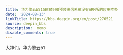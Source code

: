 ```yaml
---
title: 华为擎云W515麒麟990预装统信系统没有ARM版的应用咋办
date: '2024-08-13'
linkTitle: https://bbs.deepin.org/en/post/276521
source: deepin_bbs
description:  momo 
disable_comments: true
---
```

大神们，华为擎云51
